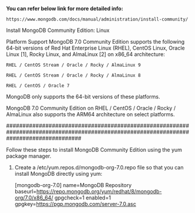 **You can refer below link for more detailed info:**

    https://www.mongodb.com/docs/manual/administration/install-community/

Install MongoDB Community Edition: Linux

Platform Support
MongoDB 7.0 Community Edition supports the following 64-bit versions of Red Hat Enterprise Linux (RHEL), CentOS Linux, Oracle Linux [1], Rocky Linux, and AlmaLinux [2] on x86_64 architecture:

    RHEL / CentOS Stream / Oracle / Rocky / AlmaLinux 9

    RHEL / CentOS Stream / Oracle / Rocky / AlmaLinux 8

    RHEL / CentOS / Oracle 7

MongoDB only supports the 64-bit versions of these platforms.

MongoDB 7.0 Community Edition on RHEL / CentOS / Oracle / Rocky / AlmaLinux also supports the ARM64 architecture on select platforms.

#######################################################################################################################################

Follow these steps to install MongoDB Community Edition using the yum package manager.


1. Create a /etc/yum.repos.d/mongodb-org-7.0.repo file so that you can install MongoDB directly using yum:

   [mongodb-org-7.0]
   name=MongoDB Repository
   baseurl=https://repo.mongodb.org/yum/redhat/8/mongodb-org/7.0/x86_64/
   gpgcheck=1
   enabled=1
   gpgkey=https://pgp.mongodb.com/server-7.0.asc


